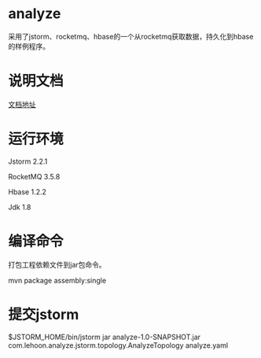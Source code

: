 # analyze
采用了jstorm、rocketmq、hbase的一个从rocketmq获取数据，持久化到hbase的样例程序。

# 说明文档
[文档地址](http://blog.lehoon.cn/backend/2017/06/13/jstorm-hbase-issue.html)


# 运行环境
Jstorm 2.2.1

RocketMQ 3.5.8

Hbase 1.2.2

Jdk 1.8


# 编译命令
打包工程依赖文件到jar包命令。

mvn package assembly:single

# 提交jstorm
$JSTORM_HOME/bin/jstorm jar analyze-1.0-SNAPSHOT.jar com.lehoon.analyze.jstorm.topology.AnalyzeTopology analyze.yaml